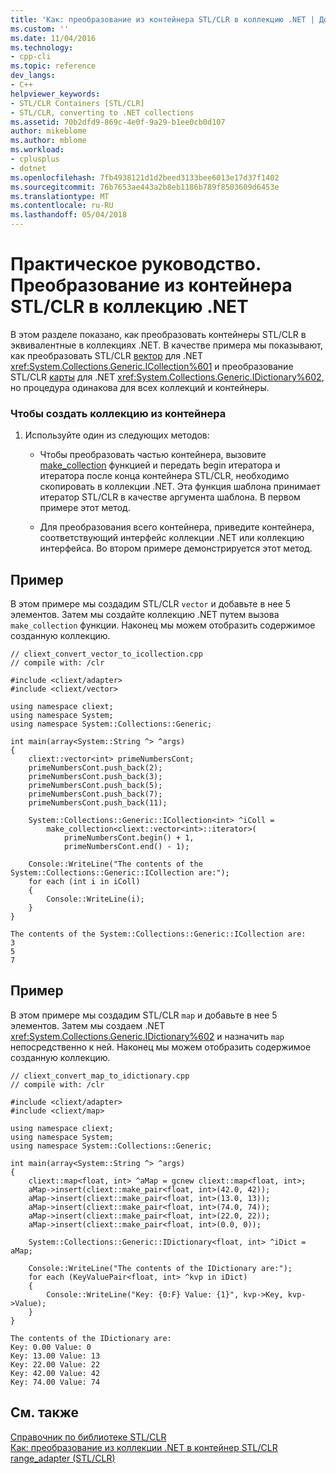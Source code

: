 ```yaml
---
title: 'Как: преобразование из контейнера STL/CLR в коллекцию .NET | Документы Microsoft'
ms.custom: ''
ms.date: 11/04/2016
ms.technology:
- cpp-cli
ms.topic: reference
dev_langs:
- C++
helpviewer_keywords:
- STL/CLR Containers [STL/CLR]
- STL/CLR, converting to .NET collections
ms.assetid: 70b2dfd9-869c-4e0f-9a29-b1ee0cb0d107
author: mikeblome
ms.author: mblome
ms.workload:
- cplusplus
- dotnet
ms.openlocfilehash: 7fb4938121d1d2beed3133bee6013e17d37f1402
ms.sourcegitcommit: 76b7653ae443a2b8eb1186b789f8503609d6453e
ms.translationtype: MT
ms.contentlocale: ru-RU
ms.lasthandoff: 05/04/2018
---
```

# <a name="how-to-convert-from-a-stlclr-container-to-a-net-collection"></a>Практическое руководство. Преобразование из контейнера STL/CLR в коллекцию .NET
В этом разделе показано, как преобразовать контейнеры STL/CLR в эквивалентные в коллекциях .NET. В качестве примера мы показывают, как преобразовать STL/CLR [вектор](../dotnet/vector-stl-clr.md) для .NET <xref:System.Collections.Generic.ICollection%601> и преобразование STL/CLR [карты](../dotnet/map-stl-clr.md) для .NET <xref:System.Collections.Generic.IDictionary%602>, но процедура одинакова для всех коллекций и контейнеры.  
  
### <a name="to-create-a-collection-from-a-container"></a>Чтобы создать коллекцию из контейнера  
  
1.  Используйте один из следующих методов:  
  
    -   Чтобы преобразовать частью контейнера, вызовите [make_collection](../dotnet/make-collection-stl-clr.md) функцией и передать begin итератора и итератора после конца контейнера STL/CLR, необходимо скопировать в коллекции .NET. Эта функция шаблона принимает итератор STL/CLR в качестве аргумента шаблона. В первом примере этот метод.  
  
    -   Для преобразования всего контейнера, приведите контейнера, соответствующий интерфейс коллекции .NET или коллекцию интерфейса. Во втором примере демонстрируется этот метод.  
  
## <a name="example"></a>Пример  
 В этом примере мы создадим STL/CLR `vector` и добавьте в нее 5 элементов. Затем мы создайте коллекцию .NET путем вызова `make_collection` функции. Наконец мы можем отобразить содержимое созданную коллекцию.  
  
```  
// cliext_convert_vector_to_icollection.cpp  
// compile with: /clr  
  
#include <cliext/adapter>  
#include <cliext/vector>  
  
using namespace cliext;  
using namespace System;  
using namespace System::Collections::Generic;  
  
int main(array<System::String ^> ^args)  
{  
    cliext::vector<int> primeNumbersCont;  
    primeNumbersCont.push_back(2);  
    primeNumbersCont.push_back(3);  
    primeNumbersCont.push_back(5);  
    primeNumbersCont.push_back(7);  
    primeNumbersCont.push_back(11);  
  
    System::Collections::Generic::ICollection<int> ^iColl =  
        make_collection<cliext::vector<int>::iterator>(  
            primeNumbersCont.begin() + 1,  
            primeNumbersCont.end() - 1);  
  
    Console::WriteLine("The contents of the System::Collections::Generic::ICollection are:");  
    for each (int i in iColl)  
    {  
        Console::WriteLine(i);  
    }  
}  
```  
  
```Output  
The contents of the System::Collections::Generic::ICollection are:  
3  
5  
7  
```  
  
## <a name="example"></a>Пример  
 В этом примере мы создадим STL/CLR `map` и добавьте в нее 5 элементов. Затем мы создаем .NET <xref:System.Collections.Generic.IDictionary%602> и назначить `map` непосредственно к ней. Наконец мы можем отобразить содержимое созданную коллекцию.  
  
```  
// cliext_convert_map_to_idictionary.cpp  
// compile with: /clr  
  
#include <cliext/adapter>  
#include <cliext/map>  
  
using namespace cliext;  
using namespace System;  
using namespace System::Collections::Generic;  
  
int main(array<System::String ^> ^args)  
{  
    cliext::map<float, int> ^aMap = gcnew cliext::map<float, int>;  
    aMap->insert(cliext::make_pair<float, int>(42.0, 42));  
    aMap->insert(cliext::make_pair<float, int>(13.0, 13));  
    aMap->insert(cliext::make_pair<float, int>(74.0, 74));  
    aMap->insert(cliext::make_pair<float, int>(22.0, 22));  
    aMap->insert(cliext::make_pair<float, int>(0.0, 0));  
  
    System::Collections::Generic::IDictionary<float, int> ^iDict = aMap;  
  
    Console::WriteLine("The contents of the IDictionary are:");  
    for each (KeyValuePair<float, int> ^kvp in iDict)  
    {  
        Console::WriteLine("Key: {0:F} Value: {1}", kvp->Key, kvp->Value);  
    }  
}  
```  
  
```Output  
The contents of the IDictionary are:  
Key: 0.00 Value: 0  
Key: 13.00 Value: 13  
Key: 22.00 Value: 22  
Key: 42.00 Value: 42  
Key: 74.00 Value: 74  
```  
  
## <a name="see-also"></a>См. также  
 [Справочник по библиотеке STL/CLR](../dotnet/stl-clr-library-reference.md)   
 [Как: преобразование из коллекции .NET в контейнер STL/CLR](../dotnet/how-to-convert-from-a-dotnet-collection-to-a-stl-clr-container.md)   
 [range_adapter (STL/CLR)](../dotnet/range-adapter-stl-clr.md)